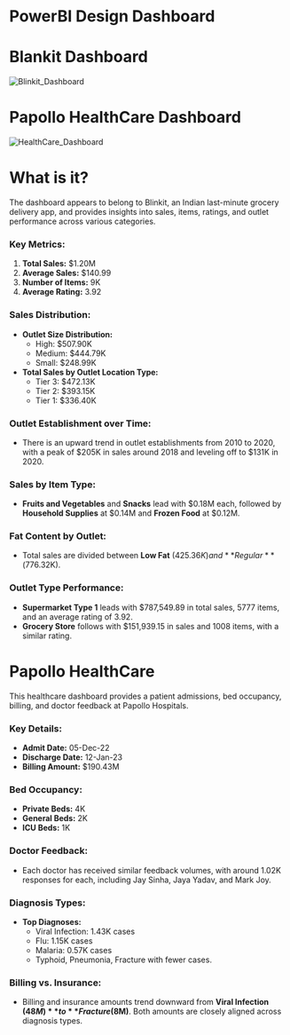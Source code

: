 # PowerBI Design Dashboard
# Blankit Dashboard 
![Blinkit_Dashboard](https://github.com/user-attachments/assets/07d32615-c701-49e4-9dba-efeea452de00)


# Papollo HealthCare Dashboard

![HealthCare_Dashboard](https://github.com/user-attachments/assets/949f832b-0299-44e4-8626-647866f282ca)

# What is it?
The dashboard appears to belong to Blinkit, an Indian last-minute grocery delivery app, and provides insights into sales, items, ratings, and outlet performance across various categories.

### Key Metrics:
1. **Total Sales:** $1.20M
2. **Average Sales:** $140.99
3. **Number of Items:** 9K
4. **Average Rating:** 3.92

### Sales Distribution:
- **Outlet Size Distribution:**
  - High: $507.90K
  - Medium: $444.79K
  - Small: $248.99K
- **Total Sales by Outlet Location Type:**
  - Tier 3: $472.13K
  - Tier 2: $393.15K
  - Tier 1: $336.40K
  
### Outlet Establishment over Time:
- There is an upward trend in outlet establishments from 2010 to 2020, with a peak of $205K in sales around 2018 and leveling off to $131K in 2020.

### Sales by Item Type:
- **Fruits and Vegetables** and **Snacks** lead with $0.18M each, followed by **Household Supplies** at $0.14M and **Frozen Food** at $0.12M.

### Fat Content by Outlet:
- Total sales are divided between **Low Fat** ($425.36K) and **Regular** ($776.32K).

### Outlet Type Performance:
- **Supermarket Type 1** leads with $787,549.89 in total sales, 5777 items, and an average rating of 3.92.
- **Grocery Store** follows with $151,939.15 in sales and 1008 items, with a similar rating.


# Papollo HealthCare
This healthcare dashboard provides a patient admissions, bed occupancy, billing, and doctor feedback at Papollo Hospitals.

### Key Details:
- **Admit Date:** 05-Dec-22
- **Discharge Date:** 12-Jan-23
- **Billing Amount:** $190.43M

### Bed Occupancy:
- **Private Beds:** 4K
- **General Beds:** 2K
- **ICU Beds:** 1K

### Doctor Feedback:
- Each doctor has received similar feedback volumes, with around 1.02K responses for each, including Jay Sinha, Jaya Yadav, and Mark Joy.

### Diagnosis Types:
- **Top Diagnoses:**
  - Viral Infection: 1.43K cases
  - Flu: 1.15K cases
  - Malaria: 0.57K cases
  - Typhoid, Pneumonia, Fracture with fewer cases.

### Billing vs. Insurance:
- Billing and insurance amounts trend downward from **Viral Infection ($48M)** to **Fracture ($8M)**. Both amounts are closely aligned across diagnosis types.




